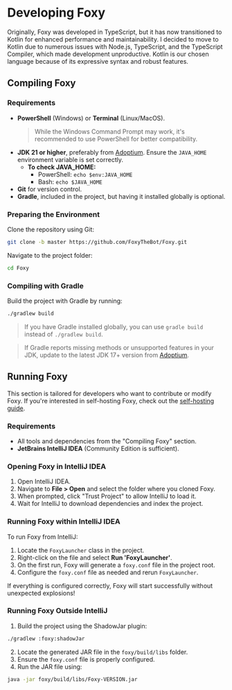 # Developing Foxy

Originally, Foxy was developed in TypeScript, but it has now transitioned to Kotlin for enhanced performance and maintainability. I decided to move to Kotlin due to numerous issues with Node.js, TypeScript, and the TypeScript Compiler, which made development unproductive. Kotlin is our chosen language because of its expressive syntax and robust features.

## Compiling Foxy

### Requirements

- **PowerShell** (Windows) or **Terminal** (Linux/MacOS).
  > While the Windows Command Prompt may work, it's recommended to use PowerShell for better compatibility.
- **JDK 21 or higher**, preferably from [Adoptium](https://adoptium.net/). Ensure the `JAVA_HOME` environment variable is set correctly.
    - **To check JAVA\_HOME:**
        - PowerShell: `echo $env:JAVA_HOME`
        - Bash: `echo $JAVA_HOME`
- **Git** for version control.
- **Gradle**, included in the project, but having it installed globally is optional.

### Preparing the Environment

Clone the repository using Git:

```bash
git clone -b master https://github.com/FoxyTheBot/Foxy.git
```

Navigate to the project folder:

```bash
cd Foxy
```

### Compiling with Gradle

Build the project with Gradle by running:

```bash
./gradlew build
```

> If you have Gradle installed globally, you can use `gradle build` instead of `./gradlew build`.

> If Gradle reports missing methods or unsupported features in your JDK, update to the latest JDK 17+ version from [Adoptium](https://adoptium.net/).

## Running Foxy

This section is tailored for developers who want to contribute or modify Foxy. If you're interested in self-hosting Foxy, check out the [self-hosting guide](SELF-HOSTING.md).

### Requirements

- All tools and dependencies from the "Compiling Foxy" section.
- **JetBrains IntelliJ IDEA** (Community Edition is sufficient).

### Opening Foxy in IntelliJ IDEA

1. Open IntelliJ IDEA.
2. Navigate to **File > Open** and select the folder where you cloned Foxy.
3. When prompted, click "Trust Project" to allow IntelliJ to load it.
4. Wait for IntelliJ to download dependencies and index the project.

### Running Foxy within IntelliJ IDEA

To run Foxy from IntelliJ:

1. Locate the `FoxyLauncher` class in the project.
2. Right-click on the file and select **Run 'FoxyLauncher'**.
3. On the first run, Foxy will generate a `foxy.conf` file in the project root.
4. Configure the `foxy.conf` file as needed and rerun `FoxyLauncher`.

If everything is configured correctly, Foxy will start successfully without unexpected explosions!

### Running Foxy Outside IntelliJ

1. Build the project using the ShadowJar plugin:

```bash
./gradlew :foxy:shadowJar
```

2. Locate the generated JAR file in the `foxy/build/libs` folder.
3. Ensure the `foxy.conf` file is properly configured.
4. Run the JAR file using:

```bash
java -jar foxy/build/libs/Foxy-VERSION.jar
```